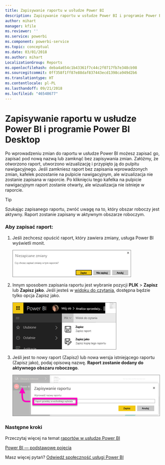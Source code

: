 ```yaml
---
title: Zapisywanie raportu w usłudze Power BI
description: Zapisywanie raportu w usłudze Power BI i programie Power BI Desktop
author: mihart
manager: kfile
ms.reviewer: ''
ms.service: powerbi
ms.component: powerbi-service
ms.topic: conceptual
ms.date: 03/01/2018
ms.author: mihart
LocalizationGroup: Reports
ms.openlocfilehash: deba4a654c1b43361f7c44c2f0717fb7e348cb98
ms.sourcegitcommit: 0ff358f1ff87e88daf837443ecd1398ca949d2b6
ms.translationtype: HT
ms.contentlocale: pl-PL
ms.lasthandoff: 09/21/2018
ms.locfileid: "46548677"
---
```

# <a name="save-a-report-in-power-bi-service-and-power-bi-desktop"></a>Zapisywanie raportu w usłudze Power BI i programie Power BI Desktop
Po wprowadzeniu zmian do raportu w usłudze Power BI możesz zapisać go, zapisać pod nową nazwą lub zamknąć bez zapisywania zmian. Załóżmy, że otworzono raport, utworzono wizualizację i przypięto ją do pulpitu nawigacyjnego. Jeśli zamkniesz raport bez zapisania wprowadzonych zmian, kafelek pozostanie na pulpicie nawigacyjnym, ale wizualizacja nie zostanie zapisana w raporcie. Po kliknięciu tego kafelka na pulpicie nawigacyjnym raport zostanie otwarty, ale wizualizacja nie istnieje w raporcie.

> [!TIP]
> Szukając zapisanego raportu, zwróć uwagę na to, który obszar roboczy jest aktywny. Raport zostanie zapisany w aktywnym obszarze roboczym.
> 
> 

### <a name="to-save-a-report"></a>Aby zapisać raport:
1. Jeśli zechcesz opuścić raport, który zawiera zmiany, usługa Power BI wyświetli monit.
   
   ![Zapisywanie zmian](media/service-report-save/power-bi-unsaved.png)
2. Innym sposobem zapisania raportu jest wybranie pozycji **PLIK** \> **Zapisz** lub **Zapisz jako**. Jeśli jesteś w [widoku do czytania](consumer/end-user-reading-view.md), dostępna będzie tylko opcja Zapisz jako. 
   
   ![Zapisywanie raportu](media/service-report-save/power-bi-save-new.png)
3. Jeśli jest to nowy raport (Zapisz) lub nowa wersja istniejącego raportu (Zapisz jako), podaj opisową nazwę.  **Raport zostanie dodany do aktywnego obszaru roboczego**.
   
    ![nazywanie raportu](media/service-report-save/power-bi-save-dialog.png)

### <a name="next-steps"></a>Następne kroki
Przeczytaj więcej na temat [raportów w usłudze Power BI](consumer/end-user-reports.md)

[Power BI — podstawowe pojęcia](consumer/end-user-basic-concepts.md)

Masz więcej pytań? [Odwiedź społeczność usługi Power BI](http://community.powerbi.com/)

